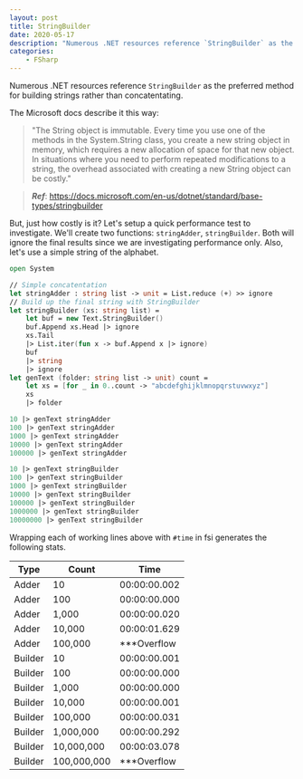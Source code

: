```yaml
---
layout: post
title: StringBuilder
date: 2020-05-17
description: "Numerous .NET resources reference `StringBuilder` as the preferred method for building strings rather than concatentating."
categories:
    - FSharp
---
```


Numerous .NET resources reference `StringBuilder` as the preferred method for building strings rather than concatentating.  

The Microsoft docs describe it this way:

> "The String object is immutable. Every time you use one of the methods in the System.String class, you create a new string object in memory, which requires a new allocation of space for that new object. In situations where you need to perform repeated modifications to a string, the overhead associated with creating a new String object can be costly."

> ***Ref***:  https://docs.microsoft.com/en-us/dotnet/standard/base-types/stringbuilder

But, just how costly is it?  Let's setup a quick performance test to investigate.  We'll create two functions:  `stringAdder`, `stringBuilder`.  Both will ignore the final results since we are investigating performance only.  Also, let's use a simple string of the alphabet.

```fsharp
open System

// Simple concatentation
let stringAdder : string list -> unit = List.reduce (+) >> ignore
// Build up the final string with StringBuilder
let stringBuilder (xs: string list) = 
    let buf = new Text.StringBuilder()
    buf.Append xs.Head |> ignore
    xs.Tail
    |> List.iter(fun x -> buf.Append x |> ignore)
    buf 
    |> string
    |> ignore
let genText (folder: string list -> unit) count = 
    let xs = [for _ in 0..count -> "abcdefghijklmnopqrstuvwxyz"]
    xs
    |> folder

10 |> genText stringAdder
100 |> genText stringAdder
1000 |> genText stringAdder
10000 |> genText stringAdder
100000 |> genText stringAdder

10 |> genText stringBuilder
100 |> genText stringBuilder
1000 |> genText stringBuilder
10000 |> genText stringBuilder
100000 |> genText stringBuilder
1000000 |> genText stringBuilder
10000000 |> genText stringBuilder
```

Wrapping each of working lines above with `#time` in fsi generates the following stats.

| Type    | Count       | Time         |
| ------- | ----------- | ------------ |
| Adder   | 10          | 00:00:00.002 |
| Adder   | 100         | 00:00:00.000 |
| Adder   | 1,000       | 00:00:00.020 |
| Adder   | 10,000      | 00:00:01.629 |
| Adder   | 100,000     | ***Overflow  |
| Builder | 10          | 00:00:00.001 |
| Builder | 100         | 00:00:00.000 |
| Builder | 1,000       | 00:00:00.000 |
| Builder | 10,000      | 00:00:00.001 |
| Builder | 100,000     | 00:00:00.031 |
| Builder | 1,000,000   | 00:00:00.292 |
| Builder | 10,000,000  | 00:00:03.078 |
| Builder | 100,000,000 | ***Overflow  |

